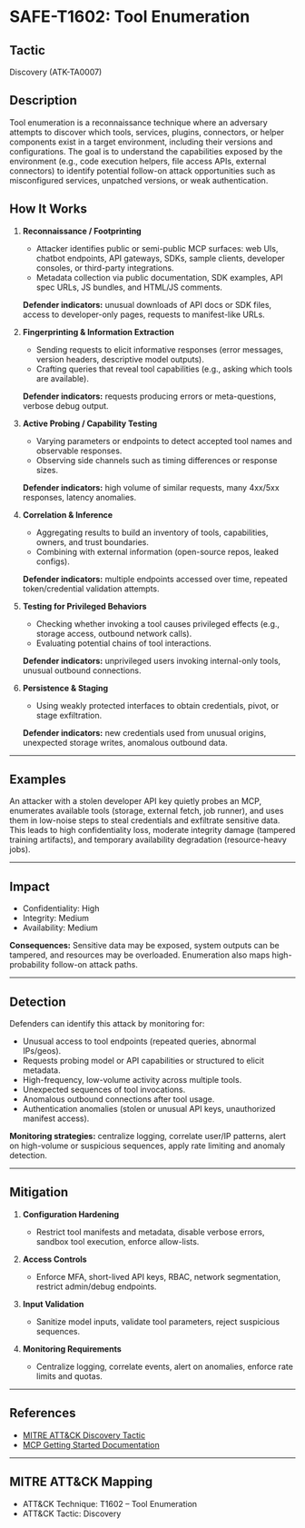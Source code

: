# SAFE-T1602: Tool Enumeration

## Tactic

Discovery (ATK-TA0007)

## Description

Tool enumeration is a reconnaissance technique where an adversary attempts to discover which tools, services, plugins, connectors, or helper components exist in a target environment, including their versions and configurations. The goal is to understand the capabilities exposed by the environment (e.g., code execution helpers, file access APIs, external connectors) to identify potential follow-on attack opportunities such as misconfigured services, unpatched versions, or weak authentication.  

## How It Works

1. **Reconnaissance / Footprinting**  
   - Attacker identifies public or semi-public MCP surfaces: web UIs, chatbot endpoints, API gateways, SDKs, sample clients, developer consoles, or third-party integrations.  
   - Metadata collection via public documentation, SDK examples, API spec URLs, JS bundles, and HTML/JS comments.  

   **Defender indicators:** unusual downloads of API docs or SDK files, access to developer-only pages, requests to manifest-like URLs.  

2. **Fingerprinting & Information Extraction**  
   - Sending requests to elicit informative responses (error messages, version headers, descriptive model outputs).  
   - Crafting queries that reveal tool capabilities (e.g., asking which tools are available).  

   **Defender indicators:** requests producing errors or meta-questions, verbose debug output.  

3. **Active Probing / Capability Testing**  
   - Varying parameters or endpoints to detect accepted tool names and observable responses.  
   - Observing side channels such as timing differences or response sizes.  

   **Defender indicators:** high volume of similar requests, many 4xx/5xx responses, latency anomalies.  

4. **Correlation & Inference**  
   - Aggregating results to build an inventory of tools, capabilities, owners, and trust boundaries.  
   - Combining with external information (open-source repos, leaked configs).  

   **Defender indicators:** multiple endpoints accessed over time, repeated token/credential validation attempts.  

5. **Testing for Privileged Behaviors**  
   - Checking whether invoking a tool causes privileged effects (e.g., storage access, outbound network calls).  
   - Evaluating potential chains of tool interactions.  

   **Defender indicators:** unprivileged users invoking internal-only tools, unusual outbound connections.  

6. **Persistence & Staging**  
   - Using weakly protected interfaces to obtain credentials, pivot, or stage exfiltration.  

   **Defender indicators:** new credentials used from unusual origins, unexpected storage writes, anomalous outbound data.  

---

## Examples

An attacker with a stolen developer API key quietly probes an MCP, enumerates available tools (storage, external fetch, job runner), and uses them in low-noise steps to steal credentials and exfiltrate sensitive data. This leads to high confidentiality loss, moderate integrity damage (tampered training artifacts), and temporary availability degradation (resource-heavy jobs).  

---

## Impact

- Confidentiality: High  
- Integrity: Medium  
- Availability: Medium  

**Consequences:** Sensitive data may be exposed, system outputs can be tampered, and resources may be overloaded. Enumeration also maps high-probability follow-on attack paths.  

---

## Detection

Defenders can identify this attack by monitoring for:  

- Unusual access to tool endpoints (repeated queries, abnormal IPs/geos).  
- Requests probing model or API capabilities or structured to elicit metadata.  
- High-frequency, low-volume activity across multiple tools.  
- Unexpected sequences of tool invocations.  
- Anomalous outbound connections after tool usage.  
- Authentication anomalies (stolen or unusual API keys, unauthorized manifest access).  

**Monitoring strategies:** centralize logging, correlate user/IP patterns, alert on high-volume or suspicious sequences, apply rate limiting and anomaly detection.  

---

## Mitigation

1. **Configuration Hardening**  
   - Restrict tool manifests and metadata, disable verbose errors, sandbox tool execution, enforce allow-lists.  

2. **Access Controls**  
   - Enforce MFA, short-lived API keys, RBAC, network segmentation, restrict admin/debug endpoints.  

3. **Input Validation**  
   - Sanitize model inputs, validate tool parameters, reject suspicious sequences.  

4. **Monitoring Requirements**  
   - Centralize logging, correlate events, alert on anomalies, enforce rate limits and quotas.  

---

## References

- [MITRE ATT&CK Discovery Tactic](https://attack.mitre.org/tactics/TA0007/)  
- [MCP Getting Started Documentation](https://modelcontextprotocol.io/docs/getting-started/intro)  

---

## MITRE ATT&CK Mapping

- ATT&CK Technique: T1602 – Tool Enumeration  
- ATT&CK Tactic: Discovery
